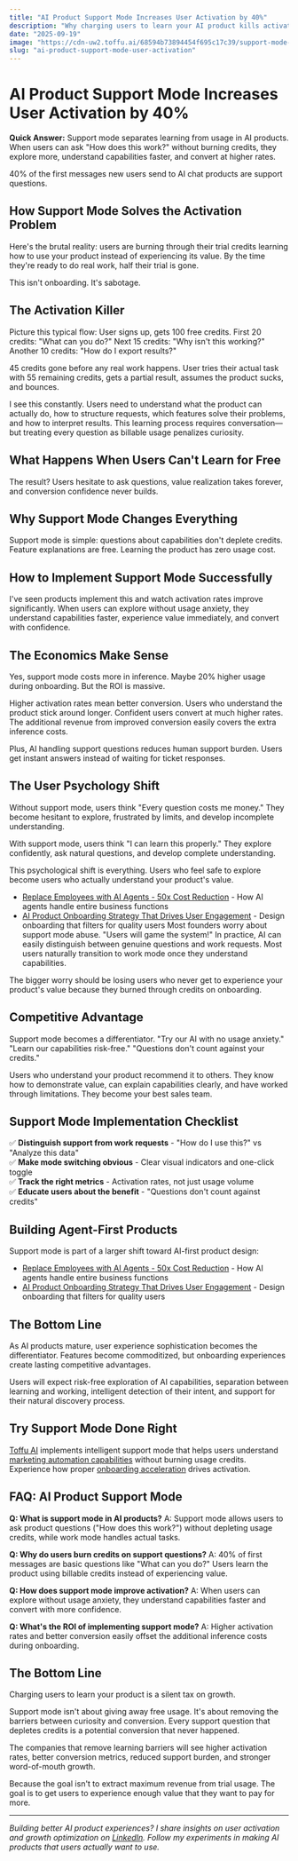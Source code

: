 ```yaml
---
title: "AI Product Support Mode Increases User Activation by 40%"
description: "Why charging users to learn your AI product kills activation. How support mode separates learning from usage and drives higher conversion rates."
date: "2025-09-19"
image: "https://cdn-uw2.toffu.ai/68594b73894454f695c17c39/support-mode-toffu.jpg"
slug: "ai-product-support-mode-user-activation"
---
```


# AI Product Support Mode Increases User Activation by 40%

**Quick Answer:** Support mode separates learning from usage in AI products. When users can ask "How does this work?" without burning credits, they explore more, understand capabilities faster, and convert at higher rates.

40% of the first messages new users send to AI chat products are support questions.

## How Support Mode Solves the Activation Problem

Here's the brutal reality: users are burning through their trial credits learning how to use your product instead of experiencing its value. By the time they're ready to do real work, half their trial is gone.

This isn't onboarding. It's sabotage.

## The Activation Killer

Picture this typical flow: User signs up, gets 100 free credits. First 20 credits: "What can you do?" Next 15 credits: "Why isn't this working?" Another 10 credits: "How do I export results?"

45 credits gone before any real work happens. User tries their actual task with 55 remaining credits, gets a partial result, assumes the product sucks, and bounces.

I see this constantly. Users need to understand what the product can actually do, how to structure requests, which features solve their problems, and how to interpret results. This learning process requires conversation—but treating every question as billable usage penalizes curiosity.
## What Happens When Users Can't Learn for Free
The result? Users hesitate to ask questions, value realization takes forever, and conversion confidence never builds.

## Why Support Mode Changes Everything

Support mode is simple: questions about capabilities don't deplete credits. Feature explanations are free. Learning the product has zero usage cost.

## How to Implement Support Mode Successfully

I've seen products implement this and watch activation rates improve significantly. When users can explore without usage anxiety, they understand capabilities faster, experience value immediately, and convert with confidence.

## The Economics Make Sense

Yes, support mode costs more in inference. Maybe 20% higher usage during onboarding. But the ROI is massive.

Higher activation rates mean better conversion. Users who understand the product stick around longer. Confident users convert at much higher rates. The additional revenue from improved conversion easily covers the extra inference costs.

Plus, AI handling support questions reduces human support burden. Users get instant answers instead of waiting for ticket responses.

## The User Psychology Shift

Without support mode, users think "Every question costs me money." They become hesitant to explore, frustrated by limits, and develop incomplete understanding.

With support mode, users think "I can learn this properly." They explore confidently, ask natural questions, and develop complete understanding.

This psychological shift is everything. Users who feel safe to explore become users who actually understand your product's value.

- [Replace Employees with AI Agents - 50x Cost Reduction](https://toffu.ai/blog/how-i-replaced-600k-salaries-with-12k-ai-agents) - How AI agents handle entire business functions
- [AI Product Onboarding Strategy That Drives User Engagement](https://toffu.ai/blog/why-poke-ai-onboarding-is-product-management-genius) - Design onboarding that filters for quality users
Most founders worry about support mode abuse. "Users will game the system!" In practice, AI can easily distinguish between genuine questions and work requests. Most users naturally transition to work mode once they understand capabilities.

The bigger worry should be losing users who never get to experience your product's value because they burned through credits on onboarding.

## Competitive Advantage

Support mode becomes a differentiator. "Try our AI with no usage anxiety." "Learn our capabilities risk-free." "Questions don't count against your credits."

Users who understand your product recommend it to others. They know how to demonstrate value, can explain capabilities clearly, and have worked through limitations. They become your best sales team.
## Support Mode Implementation Checklist

✅ **Distinguish support from work requests** - "How do I use this?" vs "Analyze this data"  
✅ **Make mode switching obvious** - Clear visual indicators and one-click toggle  
✅ **Track the right metrics** - Activation rates, not just usage volume  
✅ **Educate users about the benefit** - "Questions don't count against credits"  

## Building Agent-First Products

Support mode is part of a larger shift toward AI-first product design:
- [Replace Employees with AI Agents - 50x Cost Reduction](https://toffu.ai/blog/replace-employees-with-ai-agents-cost-reduction) - How AI agents handle entire business functions
- [AI Product Onboarding Strategy That Drives User Engagement](https://toffu.ai/blog/ai-product-onboarding-strategy-user-engagement) - Design onboarding that filters for quality users


## The Bottom Line

As AI products mature, user experience sophistication becomes the differentiator. Features become commoditized, but onboarding experiences create lasting competitive advantages.

Users will expect risk-free exploration of AI capabilities, separation between learning and working, intelligent detection of their intent, and support for their natural discovery process.

## Try Support Mode Done Right

[Toffu AI](https://toffu.ai) implements intelligent support mode that helps users understand [marketing automation capabilities](https://toffu.ai/use-cases) without burning usage credits. Experience how proper [onboarding acceleration](https://toffu.ai/blog) drives activation.

## FAQ: AI Product Support Mode

**Q: What is support mode in AI products?**
A: Support mode allows users to ask product questions ("How does this work?") without depleting usage credits, while work mode handles actual tasks.

**Q: Why do users burn credits on support questions?**
A: 40% of first messages are basic questions like "What can you do?" Users learn the product using billable credits instead of experiencing value.

**Q: How does support mode improve activation?**
A: When users can explore without usage anxiety, they understand capabilities faster and convert with more confidence.

**Q: What's the ROI of implementing support mode?**
A: Higher activation rates and better conversion easily offset the additional inference costs during onboarding.

## The Bottom Line

Charging users to learn your product is a silent tax on growth.

Support mode isn't about giving away free usage. It's about removing the barriers between curiosity and conversion. Every support question that depletes credits is a potential conversion that never happened.

The companies that remove learning barriers will see higher activation rates, better conversion metrics, reduced support burden, and stronger word-of-mouth growth.

Because the goal isn't to extract maximum revenue from trial usage. The goal is to get users to experience enough value that they want to pay for more.

---

*Building better AI product experiences? I share insights on user activation and growth optimization on [LinkedIn](https://linkedin.com/in/orarbel). Follow my experiments in making AI products that users actually want to use.*
